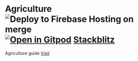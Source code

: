 # Agriculture ![Deploy to Firebase Hosting on merge](https://github.com/satheshsat/agriculture/workflows/Deploy%20to%20Firebase%20Hosting%20on%20merge/badge.svg) [![Open in Gitpod](https://gitpod.io/button/open-in-gitpod.svg)](https://gitpod.io/#https://github.com/satheshsat/billing) [Stackblitz](https://stackblitz.com/edit/github-yrakld)

Agriculture guide [Visit](https://agriculture.sathesh.in/ "Agriculture")
